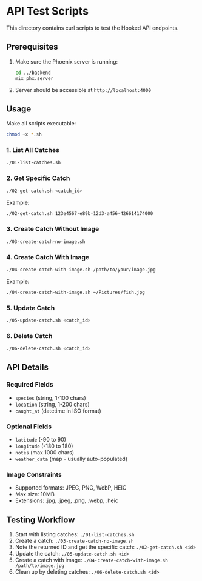 # API Test Scripts

This directory contains curl scripts to test the Hooked API endpoints.

## Prerequisites

1. Make sure the Phoenix server is running:
   ```bash
   cd ../backend
   mix phx.server
   ```

2. Server should be accessible at `http://localhost:4000`

## Usage

Make all scripts executable:
```bash
chmod +x *.sh
```

### 1. List All Catches
```bash
./01-list-catches.sh
```

### 2. Get Specific Catch
```bash
./02-get-catch.sh <catch_id>
```
Example:
```bash
./02-get-catch.sh 123e4567-e89b-12d3-a456-426614174000
```

### 3. Create Catch Without Image
```bash
./03-create-catch-no-image.sh
```

### 4. Create Catch With Image
```bash
./04-create-catch-with-image.sh /path/to/your/image.jpg
```
Example:
```bash
./04-create-catch-with-image.sh ~/Pictures/fish.jpg
```

### 5. Update Catch
```bash
./05-update-catch.sh <catch_id>
```

### 6. Delete Catch
```bash
./06-delete-catch.sh <catch_id>
```

## API Details

### Required Fields
- `species` (string, 1-100 chars)
- `location` (string, 1-200 chars)
- `caught_at` (datetime in ISO format)

### Optional Fields
- `latitude` (-90 to 90)
- `longitude` (-180 to 180)
- `notes` (max 1000 chars)
- `weather_data` (map - usually auto-populated)

### Image Constraints
- Supported formats: JPEG, PNG, WebP, HEIC
- Max size: 10MB
- Extensions: .jpg, .jpeg, .png, .webp, .heic

## Testing Workflow

1. Start with listing catches: `./01-list-catches.sh`
2. Create a catch: `./03-create-catch-no-image.sh`
3. Note the returned ID and get the specific catch: `./02-get-catch.sh <id>`
4. Update the catch: `./05-update-catch.sh <id>`
5. Create a catch with image: `./04-create-catch-with-image.sh /path/to/image.jpg`
6. Clean up by deleting catches: `./06-delete-catch.sh <id>`